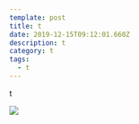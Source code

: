 ```yaml
---
template: post
title: t
date: 2019-12-15T09:12:01.660Z
description: t
category: t
tags:
  - t
---
```

t

![](/media/netlify.png)
